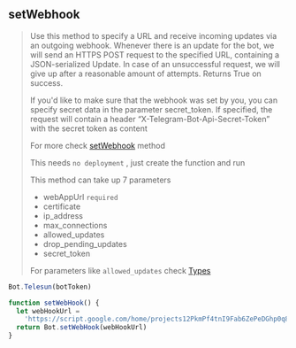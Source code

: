 ## setWebhook

> Use this method to specify a URL and receive incoming updates via an outgoing webhook. Whenever there is an update for the bot, we will send an HTTPS POST request to the specified URL, containing a JSON-serialized Update. In case of an unsuccessful request, we will give up after a reasonable amount of attempts. Returns True on success.
>
> If you'd like to make sure that the webhook was set by you, you can specify secret data in the parameter secret_token. If specified, the request will contain a header “X-Telegram-Bot-Api-Secret-Token” with the secret token as content
>
> For more check [setWebhook](https://core.telegram.org/bots/api#setwebhook) method
>
> This needs `no deployment` , just create the function and run
>
> This method can take up 7 parameters
>
> - webAppUrl `required`
> - certificate
> - ip_address
> - max_connections
> - allowed_updates
> - drop_pending_updates
> - secret_token
>
> For parameters like `allowed_updates` check [Types](https://github.com/abdiu34567/telesn.js/tree/main/Docs/Types)

```js
Bot.Telesun(botToken)

function setWebHook() {
  let webHookUrl =
    'https://script.google.com/home/projects12PkmPf4tnI9Fab6ZePeDGhp0q8lYUyLStfbuwfm2FuFIgRblxLdw'
  return Bot.setWebHook(webHookUrl)
}
```
